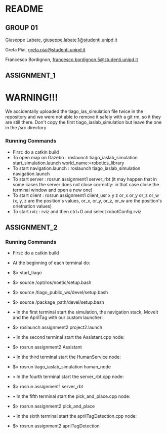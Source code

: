 # README #

## GROUP 01

Giuseppe Labate, giuseppe.labate.1@studenti.unipd.it

Greta Piai, greta.piai@studenti.unipd.it

Francesco Bordignon, francesco.bordignon.5@studenti.unipd.it

## ASSIGNMENT_1
# WARNING!!! #
We accidentally uploaded the tiago_ias_simulation file twice in the repository and we were not able to remove it safely with a git rm,
so it they are still there.
Don't copy the first tiago_iaslab_simulation but leave the one in the /src directory


### Running Commands ###

* First: do a catkin build
* To open map on Gazebo : roslaunch tiago_iaslab_simulation start_simulation.launch world_name:=robotics_library
* To start navigation.launch : roslaunch tiago_iaslab_simulation navigation.launch
* To start server : rosrun assignment1 server_rbt (it may happen that in some cases the server does not close correctly: in that case close the terminal window and open a new one)
* To start client : rosrun assignment1 client_usr x y z or_x or_y or_z or_w (x, y, z are the position's values, or_x, or_y, or_z, or_w are the position's orietnation values)
* To start rviz : rviz and then ctrl+O and select robotConfig.rviz

## ASSIGNMENT_2

### Running Commands ###

* First: do a catkin build
* At the beginning of each terminal do:
* $> start_tiago
* $> source /opt/ros/noetic/setup.bash
* $> source /tiago_public_ws/devel/setup.bash
* $> source /package_path/devel/setup.bash

* •	In the first terminal start the simulation, the navigation stack, MoveIt and the AprilTag with our custom launcher:
* $> roslaunch assignment2 project2.launch

* •	In the second terminal start the Assistant.cpp node:
* $> rosrun assignment2 Assistant

* •	In the third terminal start the HumanService node:
* $> rosrun tiago_iaslab_simulation human_node

* •	In the fourth terminal start the server_rbt.cpp node:
* $> rosrun assignment1 server_rbt

* •	In the fifth terminal start the pick_and_place.cpp node:
* $> rosrun assignment2 pick_and_place

* •	In the sixth terminal start the aprilTagDetection.cpp node:
* $> rosrun assignment2 aprilTagDetection




